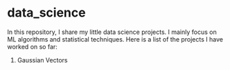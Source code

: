 # data_science

In this repository, I share my little data science projects. I mainly focus on ML algorithms and statistical techniques. Here is a list of the projects I have worked on so far:

1. Gaussian Vectors